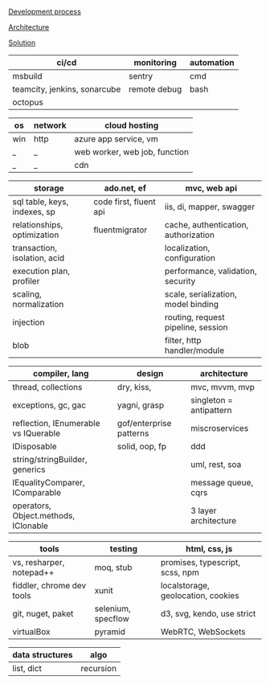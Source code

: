 [Development process](https://github.com/streamcode9/software-design/blob/master/development-process.md)

[Architecture](https://streamcode9.github.io/code/architecture.html)

[Solution](https://streamcode9.github.io/code/solution.html)

ci/cd                                  | monitoring                     | automation                                       
---------------------------------------|--------------------------------|--------------------------------------------------
msbuild                                | sentry                         | cmd                                              
teamcity, jenkins, sonarcube           | remote debug                   | bash                                       
octopus                                |                                |                                              
 
os                                     | network                        | cloud hosting                                
---------------------------------------|--------------------------------|--------------------------------------------------
win                                    | http                           | azure app service, vm                            
_                                      | _                              | web worker, web job, function                    
_                                      | _                              | cdn                                              

storage                                | ado.net, ef                    | mvc, web api                                
---------------------------------------|--------------------------------|--------------------------------------------------
sql table, keys, indexes, sp           | code first, fluent api         | iis, di, mapper, swagger           
relationships, optimization            | fluentmigrator                 | cache, authentication, authorization 
transaction, isolation, acid           |                                | localization, configuration             
execution plan, profiler               |                                | performance, validation, security
scaling, normalization                 |                                | scale, serialization, model binding              
injection                              |                                | routing, request pipeline, session               
blob                                   |                                | filter, http handler/module                      

compiler, lang                         | design                         | architecture
---------------------------------------|--------------------------------|--------------------------------------------------
thread, collections                    | dry, kiss,                     | mvc, mvvm, mvp
exceptions, gc, gac                    | yagni, grasp                   | singleton = antipattern
reflection, IEnumerable vs IQuerable   | gof/enterprise patterns        | miscroservices
IDisposable                            | solid, oop, fp                 | ddd
string/stringBuilder, generics         |                                | uml, rest, soa
IEqualityComparer, IComparable         |                                | message queue, cqrs
operators, Object.methods, IClonable   |                                | 3 layer architecture 


tools                                  | testing            | html, css, js
---------------------------------------|--------------------|----------------------------------------------
 vs, resharper, notepad++              | moq, stub          | promises, typescript, scss, npm
 fiddler, chrome dev tools             | xunit              | localstorage, geolocation, cookies
 git, nuget, paket                     | selenium, specflow | d3, svg, kendo, use strict
 virtualBox                            | pyramid            | WebRTC, WebSockets

data structures | algo
----------------|---------
list, dict      | recursion
